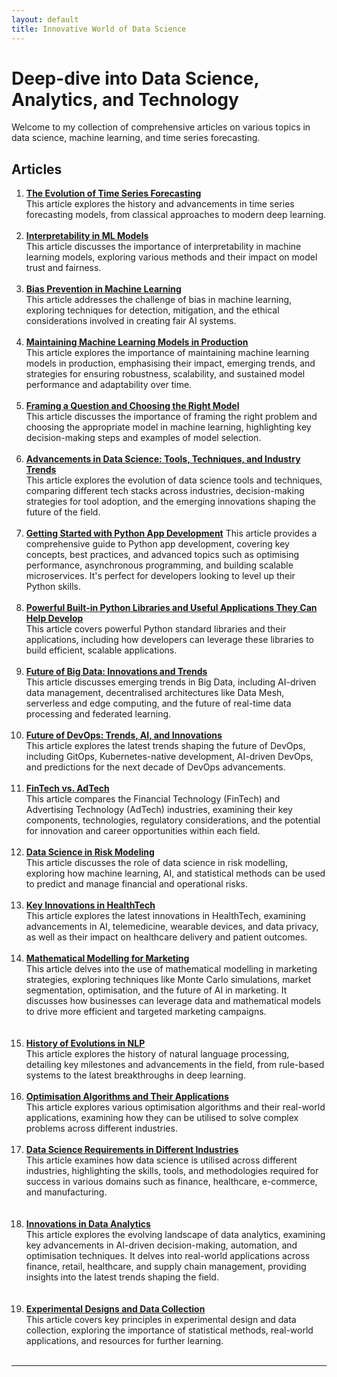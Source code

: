 ```yaml
---
layout: default
title: Innovative World of Data Science
---
```


# Deep-dive into Data Science, Analytics, and Technology 

Welcome to my collection of comprehensive articles on various topics in data science, machine learning, and time series forecasting. 

## Articles

1. [**The Evolution of Time Series Forecasting**](https://stuti222.github.io/articles/articles/Innovations_in_Time_Series_Analysis.pdf)  
   This article explores the history and advancements in time series forecasting models, from classical approaches to modern deep learning.
<br><br>
2. [**Interpretability in ML Models**](https://stuti222.github.io/articles/articles/Interpretability_in_ML_models.pdf)  
   This article discusses the importance of interpretability in machine learning models, exploring various methods and their impact on model trust and fairness.
<br><br>
3. [**Bias Prevention in Machine Learning**](https://stuti222.github.io/articles/articles/Bias_prevention_in_model_training.pdf)  
   This article addresses the challenge of bias in machine learning, exploring techniques for detection, mitigation, and the ethical considerations involved in creating fair AI systems.
<br><br>
4. [**Maintaining Machine Learning Models in Production**](https://stuti222.github.io/articles/articles/Maintaining_Machine_Learning_models_in_production.pdf)  
   This article explores the importance of maintaining machine learning models in production, emphasising their impact, emerging trends, and strategies for ensuring robustness, scalability, and sustained model performance and adaptability over time.
<br><br>
5. [**Framing a Question and Choosing the Right Model**](https://stuti222.github.io/articles/articles/Framing_a_question_and_choosing_a_right_model.pdf)  
   This article discusses the importance of framing the right problem and choosing the appropriate model in machine learning, highlighting key decision-making steps and examples of model selection.
<br><br>
6. [**Advancements in Data Science: Tools, Techniques, and Industry Trends**](https://stuti222.github.io/articles/articles/Trends_in_latest_tools_and_techniques.pdf)  
   This article explores the evolution of data science tools and techniques, comparing different tech stacks across industries, decision-making strategies for tool adoption, and the emerging innovations shaping the future of the field. 
<br><br>
7. [**Getting Started with Python App Development**](https://stuti222.github.io/articles/articles/Getting_started_with_a_Python_app_development.pdf)
This article provides a comprehensive guide to Python app development, covering key concepts, best practices, and advanced topics such as optimising performance, asynchronous programming, and building scalable microservices. It's perfect for developers looking to level up their Python skills.
<br><br>
8. [**Powerful Built-in Python Libraries and Useful Applications They Can Help Develop**](https://stuti222.github.io/articles/articles/Powerful_built_in_Python_libraries_and_useful_applications_they_can_help_develop.pdf)  
   This article covers powerful Python standard libraries and their applications, including how developers can leverage these libraries to build efficient, scalable applications.
<br><br>
9. [**Future of Big Data: Innovations and Trends**](https://stuti222.github.io/articles/articles/Big_data_technologies_and_techniques.pdf)  
   This article discusses emerging trends in Big Data, including AI-driven data management, decentralised architectures like Data Mesh, serverless and edge computing, and the future of real-time data processing and federated learning.
<br><br>
10. [**Future of DevOps: Trends, AI, and Innovations**](https://stuti222.github.io/articles/articles/DevOps_trends.pdf)  
    This article explores the latest trends shaping the future of DevOps, including GitOps, Kubernetes-native development, AI-driven DevOps, and predictions for the next decade of DevOps advancements.
<br><br>
11. [**FinTech vs. AdTech**](https://stuti222.github.io/articles/articles/Fintech_vs_Adtech.pdf)  
    This article compares the Financial Technology (FinTech) and Advertising Technology (AdTech) industries, examining their key components, technologies, regulatory considerations, and the potential for innovation and career opportunities within each field.
<br><br>
12. [**Data Science in Risk Modeling**](https://stuti222.github.io/articles/articles/Data_Science_in_Risk_Modeling.pdf)  
    This article discusses the role of data science in risk modelling, exploring how machine learning, AI, and statistical methods can be used to predict and manage financial and operational risks.
<br><br>
13. [**Key Innovations in HealthTech**](https://stuti222.github.io/articles/articles/Key_innovations_in_HealthTech.pdf)  
    This article explores the latest innovations in HealthTech, examining advancements in AI, telemedicine, wearable devices, and data privacy, as well as their impact on healthcare delivery and patient outcomes.
<br><br>
14. [**Mathematical Modelling for Marketing**](https://stuti222.github.io/articles/articles/Mathematical_Modeling_for_Marketing.pdf)  
    This article delves into the use of mathematical modelling in marketing strategies, exploring techniques like Monte Carlo simulations, market segmentation, optimisation, and the future of AI in marketing. It discusses how businesses can leverage data and mathematical models to drive more efficient and targeted marketing campaigns.  
<br><br> 
15. [**History of Evolutions in NLP**](https://stuti222.github.io/articles/articles/History_of_evolutions_in_NLP.pdf)  
    This article explores the history of natural language processing, detailing key milestones and advancements in the field, from rule-based systems to the latest breakthroughs in deep learning.
<br><br>
16. [**Optimisation Algorithms and Their Applications**](https://stuti222.github.io/articles/articles/Optimisation_algorithms_and_their_applications.pdf)  
    This article explores various optimisation algorithms and their real-world applications, examining how they can be utilised to solve complex problems across different industries.
<br><br>
17. [**Data Science Requirements in Different Industries**](https://stuti222.github.io/articles/articles/Data_Science_requirements_in_different_industries.pdf)  
    This article examines how data science is utilised across different industries, highlighting the skills, tools, and methodologies required for success in various domains such as finance, healthcare, e-commerce, and manufacturing.  
<br><br>
18. [**Innovations in Data Analytics**](https://stuti222.github.io/articles/articles/Innovations_in_Data_Analytics.pdf)  
    This article explores the evolving landscape of data analytics, examining key advancements in AI-driven decision-making, automation, and optimisation techniques. It delves into real-world applications across finance, retail, healthcare, and supply chain management, providing insights into the latest trends shaping the field.  
<br><br>
19. [**Experimental Designs and Data Collection**](https://stuti222.github.io/articles/articles/Experimental_designs_and_data_collection.pdf)  
    This article covers key principles in experimental design and data collection, exploring the importance of statistical methods, real-world applications, and resources for further learning.
<br><br>

---


